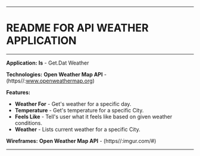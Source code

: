 ___

# README FOR API WEATHER APPLICATION
___

**Application:**
**ls** - Get.Dat Weather

**Technologies:**
**Open Weather Map API** - (https//:www.openweathermap.org)

**Features:**
* **Weather For** - Get's weather for a specific day.
* **Temperature** - Get's temperature for a specific City.
* **Feels Like** - Tell's user what it feels like based on given weather conditions.
* **Weather** - Lists current weather for a specific City.

**Wireframes:**
**Open Weather Map API** - (https//:imgur.com/#)



___











